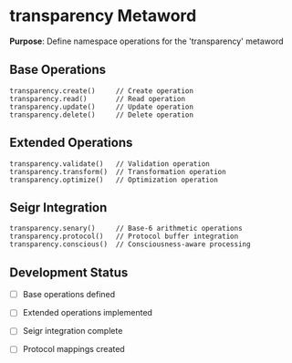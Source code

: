 # transparency Metaword

**Purpose**: Define namespace operations for the 'transparency' metaword

## Base Operations

```hyphos
transparency.create()     // Create operation
transparency.read()       // Read operation  
transparency.update()     // Update operation
transparency.delete()     // Delete operation
```

## Extended Operations

```hyphos
transparency.validate()   // Validation operation
transparency.transform()  // Transformation operation
transparency.optimize()   // Optimization operation
```

## Seigr Integration

```hyphos
transparency.senary()     // Base-6 arithmetic operations
transparency.protocol()   // Protocol buffer integration
transparency.conscious()  // Consciousness-aware processing
```

## Development Status

- [ ] Base operations defined
- [ ] Extended operations implemented  
- [ ] Seigr integration complete
- [ ] Protocol mappings created

